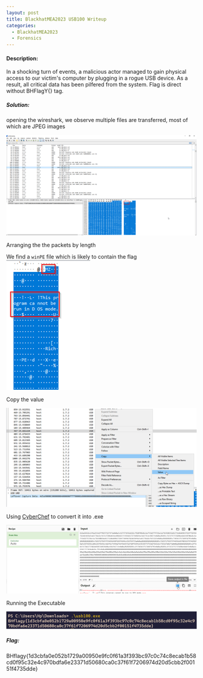 ```yaml
---
layout: post
title: BlackhatMEA2023 USB100 Writeup
categories:
  - BlackhatMEA2023
  - Forensics
---
```

#### Description:

In a shocking turn of events, a malicious actor managed to gain physical access to our victim's computer by plugging in a rogue USB device. As a result, all critical data has been pilfered from the system. Flag is direct without BHFlagY{} tag.



##### Solution:

opening the wireshark, we observe multiple files are transferred, most of which are JPEG images

![File-Output](/assets/USB-1.png)



Arranging the the packets by length

We find a `winPE` file which is likely to contain the flag
![File-Ouput](/assets/USB-2.png)

Copy the value 


![File-Ouput](/assets/USB-3.png)


Using [CyberChef](https://gchq.github.io/CyberChef/) to convert it into .exe


![File-Ouput](/assets/USB-4.png)


Running the Executable

![File-Ouput](/assets/USB-5.png)


##### Flag:
BHflagy{1d3cbfa0e052b1729a00950e9fc0f61a3f393bc97c0c74c8ecab1b58cd0f95c32e4c970bdfa6e23371d50680ca0c37f61f7206974d20d5cbb2f00151f4735dde}
